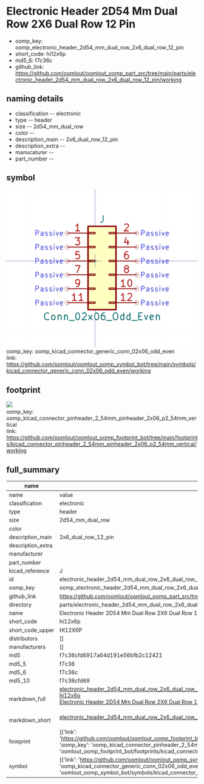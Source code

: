 # Electronic Header 2D54 Mm Dual Row 2X6 Dual Row 12 Pin

  
* oomp_key: oomp_electronic_header_2d54_mm_dual_row_2x6_dual_row_12_pin 
* short_code: hi12x6p
* md5_6: f7c36c  
* github_link: https://github.com/oomlout/oomlout_oomp_part_src/tree/main/parts/electronic_header_2d54_mm_dual_row_2x6_dual_row_12_pin/working  
## naming details
* classification -- electronic
* type -- header
* size -- 2d54_mm_dual_row
* color -- 
* description_main -- 2x6_dual_row_12_pin
* description_extra -- 
* manucaturer -- 
* part_number -- 



## symbol

![](symbol/0/working/working_600.png)  
oomp_key: oomp_kicad_connector_generic_conn_02x06_odd_even  
link: https://github.com/oomlout/oomlout_oomp_symbol_bot/tree/main/symbols/kicad_connector_generic_conn_02x06_odd_even/working  

## footprint

![](footprint/0/working/working_600.png)  
oomp_key: oomp_kicad_connector_pinheader_2_54mm_pinheader_2x06_p2_54mm_vertical  
link: https://github.com/oomlout/oomlout_oomp_footprint_bot/tree/main/footprints/kicad_connector_pinheader_2_54mm_pinheader_2x06_p2_54mm_vertical/working  

## full_summary
| name | value | 
| --- | --- | 
| name | value | 
| classification | electronic | 
| type | header | 
| size | 2d54_mm_dual_row | 
| color |  | 
| description_main | 2x6_dual_row_12_pin | 
| description_extra |  | 
| manufacturer |  | 
| part_number |  | 
| kicad_reference | J | 
| id | electronic_header_2d54_mm_dual_row_2x6_dual_row_12_pin | 
| oomp_key | oomp_electronic_header_2d54_mm_dual_row_2x6_dual_row_12_pin | 
| github_link | https://github.com/oomlout/oomlout_oomp_part_src/tree/main/parts/electronic_header_2d54_mm_dual_row_2x6_dual_row_12_pin/working | 
| directory | parts/electronic_header_2d54_mm_dual_row_2x6_dual_row_12_pin | 
| name | Electronic Header 2D54 Mm Dual Row 2X6 Dual Row 12 Pin | 
| short_code | hi12x6p | 
| short_code_upper | HI12X6P | 
| distributors | [] | 
| manufacturers | [] | 
| md5 | f7c36cfd6917a64d191e56bfb2c12421 | 
| md5_5 | f7c36 | 
| md5_6 | f7c36c | 
| md5_10 | f7c36cfd69 | 
| markdown_full | [electronic_header_2d54_mm_dual_row_2x6_dual_row_12_pin](https://github.com/oomlout/oomlout_oomp_part_src/tree/main/parts/electronic_header_2d54_mm_dual_row_2x6_dual_row_12_pin/working)<br>[hi12x6p](https://github.com/oomlout/oomlout_oomp_part_src/tree/main/parts/electronic_header_2d54_mm_dual_row_2x6_dual_row_12_pin/working)<br>[Electronic Header 2D54 Mm Dual Row 2X6 Dual Row 12 Pin](https://github.com/oomlout/oomlout_oomp_part_src/tree/main/parts/electronic_header_2d54_mm_dual_row_2x6_dual_row_12_pin/working)<br><br> | 
| markdown_short | [electronic_header_2d54_mm_dual_row_2x6_dual_row_12_pin](https://github.com/oomlout/oomlout_oomp_part_src/tree/main/parts/electronic_header_2d54_mm_dual_row_2x6_dual_row_12_pin/working)<br><br> | 
| footprint | [{'link': 'https://github.com/oomlout/oomlout_oomp_footprint_bot/tree/main/foootprntss/kicad_connector_pinheader_2_54mm_pinheader_2x06_p2_54mm_vertical', 'oomp_key': 'oomp_kicad_connector_pinheader_2_54mm_pinheader_2x06_p2_54mm_vertical', 'directory': 'oomlout_oomp_footprint_bot/footprints/kicad_connector_pinheader_2_54mm_pinheader_2x06_p2_54mm_vertical//working/working.kicad_mod'}] | 
| symbol | [{'link': 'https://github.com/oomlout/oomlout_oomp_symbol_bot/tree/main/symbols/kicad_connector_generic_conn_02x06_odd_even', 'oomp_key': 'oomp_kicad_connector_generic_conn_02x06_odd_even', 'directory': 'oomlout_oomp_symbol_bot/symbols/kicad_connector_generic_conn_02x06_odd_even//working/working.kicad_sym'}] | 
